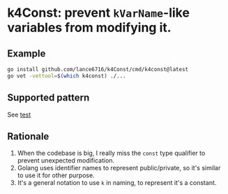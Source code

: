 # k4Const: prevent `kVarName`-like variables from modifying it.

## Example

```bash
go install github.com/lance6716/k4Const/cmd/k4const@latest
go vet -vettool=$(which k4const) ./...
```

## Supported pattern

See [test](https://github.com/lance6716/k4Const/blob/main/testdata/src/t/simple.go)

## Rationale

1. When the codebase is big, I really miss the `const` type qualifier to prevent unexpected modification.
2. Golang uses identifier names to represent public/private, so it's similar to use it for other purpose.
3. It's a general notation to use `k` in naming, to represent it's a constant.